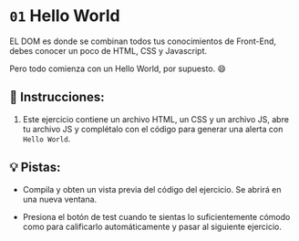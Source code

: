 # `01` Hello World

EL DOM es donde se combinan todos tus conocimientos de Front-End, debes conocer un poco de HTML, CSS y Javascript.

Pero todo comienza con un Hello World, por supuesto. 😄

## 📝 Instrucciones:

1. Este ejercicio contiene un archivo HTML, un CSS y un archivo JS, abre tu archivo JS y complétalo con el código para generar una alerta con `Hello World`.

## 💡 Pistas:

+ Compila y obten un vista previa del código del ejercicio. Se abrirá en una nueva ventana.

+ Presiona el botón de test cuando te sientas lo suficientemente cómodo como para calificarlo automáticamente y pasar al siguiente ejercicio.